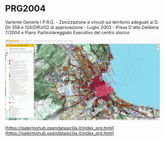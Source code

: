 # PRG2004
Variente Generle l P.R.G. - Zonizzazione e vincoli sul territorio adeguati ai D. Dir 558 e 124/DRU/02 di approvazione - Luglio 2003 - Presa D'atto Delibera 7/2004 e Piano Particolareggiato Esecutivo del centro storico


![prg2004](jpg/prg_2004.jpg)

[https://palermohub.opendatasicilia.it/index_prg.html](https://palermohub.opendatasicilia.it/index_prg.html)

